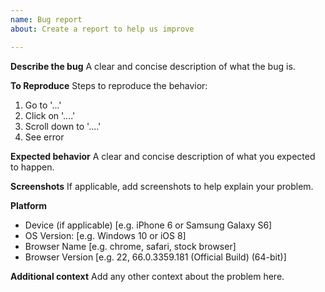 ```yaml
---
name: Bug report
about: Create a report to help us improve

---
```


<!-- Please be aware that this is a publicly visible bug report. Do not post any credentials, screenshots with proprietary information, or anything you think shouldn't be visible to the world. If private information is required to be shared for a quality bug report, please email one of the [code owners](https://github.com/infor-design/enterprise/blob/master/.github/CODEOWNERS) directly. -->

**Describe the bug**
A clear and concise description of what the bug is.

**To Reproduce**
Steps to reproduce the behavior:
1. Go to '...'
2. Click on '....'
3. Scroll down to '....'
4. See error

**Expected behavior**
A clear and concise description of what you expected to happen.

**Screenshots**
If applicable, add screenshots to help explain your problem.

**Platform**
 - Device (if applicable) [e.g. iPhone 6 or Samsung Galaxy S6]
 - OS Version: [e.g. Windows 10 or iOS 8]
 - Browser Name [e.g. chrome, safari, stock browser]
 - Browser Version [e.g. 22, 66.0.3359.181 (Official Build) (64-bit)]

**Additional context**
Add any other context about the problem here.
